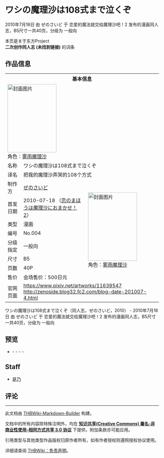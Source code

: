 # ワシの魔理沙は108式まで泣くぞ

<!-- source html: G:\repos\THBWiki-Markdown-Builder\THBWikiMarkdown\Temp\main\b\be\ns0%3A%E3%83%AF%E3%82%B7%E3%81%AE%E9%AD%94%E7%90%86%E6%B2%99%E3%81%AF108%E5%BC%8F%E3%81%BE%E3%81%A7%E6%B3%A3%E3%81%8F%E3%81%9E.html -->

2010年7月18日 由 ぜのさいど 于 恋爱的魔法就交给魔理沙吧！2 发布的漫画同人志，B5尺寸一共40页，分级为 一般向

本页是关于东方Project  
 **二次创作同人志 (未找到链接)** 的词条
## 作品信息

<table><tbody><tr><th colspan="3">基本信息</th></tr><tr><td class="cover-artwork-mobile" colspan="2"><a href="./文件-ワシの魔理沙は108式まで泣くぞ封面.jpg.md" class="image" title="封面图片"><img alt="封面图片" src="https://upload.thwiki.cc/thumb/4/4d/%E3%83%AF%E3%82%B7%E3%81%AE%E9%AD%94%E7%90%86%E6%B2%99%E3%81%AF108%E5%BC%8F%E3%81%BE%E3%81%A7%E6%B3%A3%E3%81%8F%E3%81%9E%E5%B0%81%E9%9D%A2.jpg/160px-%E3%83%AF%E3%82%B7%E3%81%AE%E9%AD%94%E7%90%86%E6%B2%99%E3%81%AF108%E5%BC%8F%E3%81%BE%E3%81%A7%E6%B3%A3%E3%81%8F%E3%81%9E%E5%B0%81%E9%9D%A2.jpg" decoding="async" loading="lazy" width="160" height="224" srcset="https://upload.thwiki.cc/thumb/4/4d/%E3%83%AF%E3%82%B7%E3%81%AE%E9%AD%94%E7%90%86%E6%B2%99%E3%81%AF108%E5%BC%8F%E3%81%BE%E3%81%A7%E6%B3%A3%E3%81%8F%E3%81%9E%E5%B0%81%E9%9D%A2.jpg/240px-%E3%83%AF%E3%82%B7%E3%81%AE%E9%AD%94%E7%90%86%E6%B2%99%E3%81%AF108%E5%BC%8F%E3%81%BE%E3%81%A7%E6%B3%A3%E3%81%8F%E3%81%9E%E5%B0%81%E9%9D%A2.jpg 1.5x, https://upload.thwiki.cc/thumb/4/4d/%E3%83%AF%E3%82%B7%E3%81%AE%E9%AD%94%E7%90%86%E6%B2%99%E3%81%AF108%E5%BC%8F%E3%81%BE%E3%81%A7%E6%B3%A3%E3%81%8F%E3%81%9E%E5%B0%81%E9%9D%A2.jpg/320px-%E3%83%AF%E3%82%B7%E3%81%AE%E9%AD%94%E7%90%86%E6%B2%99%E3%81%AF108%E5%BC%8F%E3%81%BE%E3%81%A7%E6%B3%A3%E3%81%8F%E3%81%9E%E5%B0%81%E9%9D%A2.jpg 2x" data-file-width="2537" data-file-height="3550"></a><div class="cover-char">角色：<a href="./雾雨魔理沙.md" title="雾雨魔理沙">雾雨魔理沙</a></div></td>
</tr><tr><td class="label">名称</td><td colspan="2"> ワシの魔理沙は108式まで泣くぞ </td></tr><tr><td class="label">译名</td><td colspan="2"> 把我的魔理沙弄哭的108个方式 </td></tr><tr><td class="label">制作方</td><td><a href="./ぜのさいど.md" title="ぜのさいど">ぜのさいど</a></td><td class="cover-artwork" rowspan="8" style="min-width:224px;"><a href="./文件-ワシの魔理沙は108式まで泣くぞ封面.jpg.md" class="image" title="封面图片"><img alt="封面图片" src="https://upload.thwiki.cc/thumb/4/4d/%E3%83%AF%E3%82%B7%E3%81%AE%E9%AD%94%E7%90%86%E6%B2%99%E3%81%AF108%E5%BC%8F%E3%81%BE%E3%81%A7%E6%B3%A3%E3%81%8F%E3%81%9E%E5%B0%81%E9%9D%A2.jpg/160px-%E3%83%AF%E3%82%B7%E3%81%AE%E9%AD%94%E7%90%86%E6%B2%99%E3%81%AF108%E5%BC%8F%E3%81%BE%E3%81%A7%E6%B3%A3%E3%81%8F%E3%81%9E%E5%B0%81%E9%9D%A2.jpg" decoding="async" loading="lazy" width="160" height="224" srcset="https://upload.thwiki.cc/thumb/4/4d/%E3%83%AF%E3%82%B7%E3%81%AE%E9%AD%94%E7%90%86%E6%B2%99%E3%81%AF108%E5%BC%8F%E3%81%BE%E3%81%A7%E6%B3%A3%E3%81%8F%E3%81%9E%E5%B0%81%E9%9D%A2.jpg/240px-%E3%83%AF%E3%82%B7%E3%81%AE%E9%AD%94%E7%90%86%E6%B2%99%E3%81%AF108%E5%BC%8F%E3%81%BE%E3%81%A7%E6%B3%A3%E3%81%8F%E3%81%9E%E5%B0%81%E9%9D%A2.jpg 1.5x, https://upload.thwiki.cc/thumb/4/4d/%E3%83%AF%E3%82%B7%E3%81%AE%E9%AD%94%E7%90%86%E6%B2%99%E3%81%AF108%E5%BC%8F%E3%81%BE%E3%81%A7%E6%B3%A3%E3%81%8F%E3%81%9E%E5%B0%81%E9%9D%A2.jpg/320px-%E3%83%AF%E3%82%B7%E3%81%AE%E9%AD%94%E7%90%86%E6%B2%99%E3%81%AF108%E5%BC%8F%E3%81%BE%E3%81%A7%E6%B3%A3%E3%81%8F%E3%81%9E%E5%B0%81%E9%9D%A2.jpg 2x" data-file-width="2537" data-file-height="3550"></a><div class="cover-char">角色：<a href="./雾雨魔理沙.md" title="雾雨魔理沙">雾雨魔理沙</a></div></td>
</tr><tr><td class="label">首发日期</td><td>2010-07-18&#160;（<a href="/展会作品列表?e=%E6%81%8B%E7%88%B1%E7%9A%84%E9%AD%94%E6%B3%95%E5%B0%B1%E4%BA%A4%E7%BB%99%E9%AD%94%E7%90%86%E6%B2%99%E5%90%A7%EF%BC%81%232">恋のまほうは魔理沙におまかせ！2</a>）</td></tr><tr><td class="label">类型</td><td>漫画</td></tr><tr><td class="label">编号</td><td>No.004</td></tr><tr><td class="label">分级指定</td><td>一般向</td></tr><tr><td class="label">尺寸</td><td>B5</td></tr><tr><td class="label">页数</td><td>40P</td></tr><tr><td class="label">售价</td><td>会场售价：500日元</td></tr>
<tr><td class="label">官网页面</td><td colspan="2"><a rel="nofollow" class="external free" href="https://www.pixiv.net/artworks/11639547">https://www.pixiv.net/artworks/11639547</a><br><a rel="nofollow" class="external free" href="http://zenoside.blog32.fc2.com/blog-date-201007-4.html">http://zenoside.blog32.fc2.com/blog-date-201007-4.html</a></td></tr></tbody></table>

ワシの魔理沙は108式まで泣くぞ（同人志，ぜのさいど，2010） - 2010年7月18日 由 ぜのさいど 于 恋爱的魔法就交给魔理沙吧！2 发布的漫画同人志，B5尺寸一共40页，分级为 一般向
## 预览
- [](./文件-ワシの魔理沙は108式まで泣くぞ预览图1.jpg.md)- [](./文件-ワシの魔理沙は108式まで泣くぞ预览图2.jpg.md)- [](./文件-ワシの魔理沙は108式まで泣くぞ预览图3.jpg.md)- [](./文件-ワシの魔理沙は108式まで泣くぞ预览图4.jpg.md)- [](./文件-ワシの魔理沙は108式まで泣くぞ预览图5.jpg.md)

## Staff
- [是乃](./是乃.md)

## 评论




---

此文档由 [THBWiki-Markdown-Builder](https://github.com/Delsin-Yu/THBWiki-Markdown-Builder) 构建。

文档中的所有内容除特殊注明外，均在 [**知识共享(Creative Commons) 署名-非商业性使用-相同方式共享 3.0 协议**](https://creativecommons.org/licenses/by-sa/3.0/deed.zh-hans) 下提供，附加条款亦可能应用。

引用类型与其他类型作品版权归原作者所有，如有作者授权则遵照授权协议使用。

详细请查阅 [THBWiki：免责声明](https://thbwiki.cc/THBWiki:%E5%85%8D%E8%B4%A3%E5%A3%B0%E6%98%8E)。

